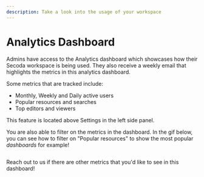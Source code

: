 ```yaml
---
description: Take a look into the usage of your workspace
---
```


# Analytics Dashboard

Admins have access to the Analytics dashboard which showcases how their Secoda workspace is being used. They also receive a weekly email that highlights the metrics in this analytics dashboard.&#x20;

Some metrics that are tracked include:

* Monthly, Weekly and Daily active users
* Popular resources and searches
* Top editors and viewers

This feature is located above Settings in the left side panel.&#x20;

You are also able to filter on the metrics in the dashboard. In the gif below, you can see how to filter on "Popular resources" to show the most popular _dashboards_ for example!

<figure><img src="../.gitbook/assets/Kapture 2023-07-17 at 13.41.22.gif" alt=""><figcaption></figcaption></figure>

Reach out to us if there are other metrics that you'd like to see in this dashboard!
